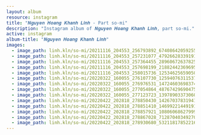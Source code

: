 ```yaml
---
layout: album
resource: instagram
title: "𝑵𝒈𝒖𝒚𝒆𝒏 𝑯𝒐𝒂𝒏𝒈 𝑲𝒉𝒂𝒏𝒉 𝑳𝒊𝒏𝒉 - Part so-mi"
description: "Instagram album of 𝑵𝒈𝒖𝒚𝒆𝒏 𝑯𝒐𝒂𝒏𝒈 𝑲𝒉𝒂𝒏𝒉 𝑳𝒊𝒏𝒉, part so-mi."
active: instagram
album-title: "𝑵𝒈𝒖𝒚𝒆𝒏 𝑯𝒐𝒂𝒏𝒈 𝑲𝒉𝒂𝒏𝒉 𝑳𝒊𝒏𝒉"
images:
  - image_path: linh.kln/so-mi/20211116_204553_256793892_6740864205925519_6659654656672296696_n.jpg
  - image_path: linh.kln/so-mi/20211116_204553_257231077_479266283391915_2976068482779445773_n.jpg
  - image_path: linh.kln/so-mi/20211116_204553_257364455_289606726378258_884143932487945609_n.jpg
  - image_path: linh.kln/so-mi/20211116_204553_257698199_218824423696955_7080087764547877452_n.jpg
  - image_path: linh.kln/so-mi/20211116_204553_258015736_125346256590508_5205188602423228798_n.jpg
  - image_path: linh.kln/so-mi/20220322_160055_276107730_125940763115372_674200228725278510_n.jpg
  - image_path: linh.kln/so-mi/20220322_160055_276976531_1472460369837403_7862387121649638694_n.jpg
  - image_path: linh.kln/so-mi/20220322_160055_277054864_4876742969047507_6303075835785032142_n.jpg
  - image_path: linh.kln/so-mi/20220322_160055_277123723_1397890337306064_3463691172952057874_n.jpg
  - image_path: linh.kln/so-mi/20220422_202818_278850430_142670378319413_587195889190191315_n.jpg
  - image_path: linh.kln/so-mi/20220422_202818_278851410_146992214491919_1940595673361605273_n.jpg
  - image_path: linh.kln/so-mi/20220422_202818_278857921_1080606862799920_5757203516311617056_n.jpg
  - image_path: linh.kln/so-mi/20220422_202818_278867028_712870403492708_8365214410216329313_n.jpg
  - image_path: linh.kln/so-mi/20220422_202818_278930680_532118178522161_8622351464400749902_n.jpg
---
```

